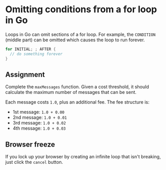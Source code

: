 # Omitting conditions from a for loop in Go

Loops in Go can omit sections of a for loop. For example, the `CONDITION` (middle part) can be omitted which causes the loop to run forever.

```go
for INITIAL; ; AFTER {
  // do something forever
}
```

## Assignment

Complete the `maxMessages` function. Given a cost threshold, it should calculate the maximum number of messages that can be sent.

Each message costs `1.0`, plus an additional fee. The fee structure is:

- 1st message: `1.0 + 0.00`
- 2nd message: `1.0 + 0.01`
- 3rd message: `1.0 + 0.02`
- 4th message: `1.0 + 0.03`

## Browser freeze

If you lock up your browser by creating an infinite loop that isn't breaking, just click the `cancel` button.
